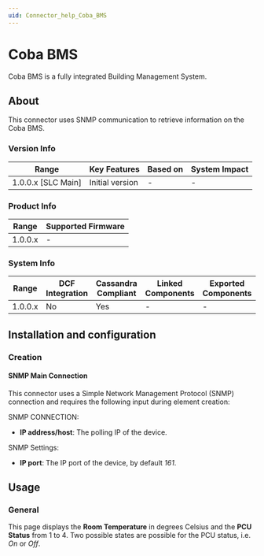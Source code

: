 ```yaml
---
uid: Connector_help_Coba_BMS
---
```


# Coba BMS

Coba BMS is a fully integrated Building Management System.

## About

This connector uses SNMP communication to retrieve information on the Coba BMS.

### Version Info

| Range                | Key Features     | Based on     | System Impact     |
|----------------------|------------------|--------------|-------------------|
| 1.0.0.x [SLC Main]   | Initial version  | -            | -                 |

### Product Info

| Range     | Supported Firmware     |
|-----------|------------------------|
| 1.0.0.x   | -                      |

### System Info

| Range     | DCF Integration     | Cassandra Compliant     | Linked Components     | Exported Components     |
|-----------|---------------------|-------------------------|-----------------------|-------------------------|
| 1.0.0.x   | No                  | Yes                     | -                     | -                       |

## Installation and configuration

### Creation

#### SNMP Main Connection

This connector uses a Simple Network Management Protocol (SNMP) connection and requires the following input during element creation:

SNMP CONNECTION:

- **IP address/host**: The polling IP of the device.

SNMP Settings:

- **IP port**: The IP port of the device, by default *161*.

## Usage

### General

This page displays the **Room Temperature** in degrees Celsius and the **PCU Status** from 1 to 4. Two possible states are possible for the PCU status, i.e. *On* or *Off*.
